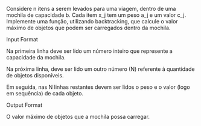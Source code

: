 Considere n itens a serem levados para uma viagem, dentro de uma mochila de capacidade b. Cada item x_j tem um peso a_j e um valor c_j. Implemente uma função, utilizando backtracking, que calcule o valor máximo de objetos que podem ser carregados dentro da mochila.

Input Format

Na primeira linha deve ser lido um número inteiro que represente a capacidade da mochila.

Na próxima linha, deve ser lido um outro número (N) referente à quantidade de objetos disponíveis.

Em seguida, nas N linhas restantes devem ser lidos o peso e o valor (logo em sequência) de cada objeto.

Output Format

O valor máximo de objetos que a mochila possa carregar.